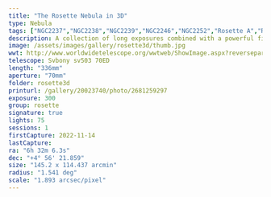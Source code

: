 ```yaml
---
title: "The Rosette Nebula in 3D"
type: Nebula
tags: ["NGC2237","NGC2238","NGC2239","NGC2246","NGC2252","Rosette A","Rosette B","Rosette Nebula","The star 12 Mon"]
description: A collection of long exposures combined with a powerful filter and some post-processing reveals the intricate structure and detail of the Rosette Nebula in three dimensions. An oxygen rich core is bathed in blue light that ionizes the dust and gas surrounding the core and causes it to radiate reddish hygroden alpha. Tentrils of dust snake across the opening as the edges fade into the canopy of stars.
image: /assets/images/gallery/rosette3d/thumb.jpg
wwt: http://www.worldwidetelescope.org/wwtweb/ShowImage.aspx?reverseparity=False&scale=1.893093&name=rosette3d.jpg&imageurl=https://deepskyworkflows.com/assets/images/gallery/rosette3d/rosette3d.jpg&credits=Jeremy+Likness+(All+Rights+Reserved)&creditsUrl=&ra=98.240961&dec=5.073146&x=2065.2&y=2230.0&rotation=-151.51&thumb=https://deepskyworkflows.com/assets/images/gallery/rosette3d/thumb.jpg
telescope: Svbony sv503 70ED
length: "336mm"
aperture: "70mm"
folder: rosette3d
printurl: /gallery/20023740/photo/2681259297
exposure: 300
group: rosette
signature: true
lights: 75
sessions: 1
firstCapture: 2022-11-14
lastCapture:
ra: "6h 32m 6.3s"
dec: "+4° 56' 21.859"
size: "145.2 x 114.437 arcmin"
radius: "1.541 deg"
scale: "1.893 arcsec/pixel"
---
```

